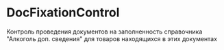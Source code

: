 # DocFixationControl
Контроль проведения документов на заполненность справочника "Алкоголь доп. сведения" для товаров находящихся в этих документах
